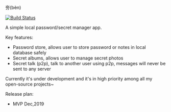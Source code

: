 夯(bèn) 

[![Build Status](https://travis-ci.com/drriguz/ben.svg?branch=master)](https://travis-ci.com/drriguz/ben)

A simple local password/secret manager app.

Key features:

* Password store, allows user to store password or notes in local database safely
* Secret albums, allows user to manage secret photos
* Secret talk (p2p), talk to another user using p2p, messages will never be sent to any server


Currently it's under development and it's in high priority among all my open-source projects~ 

Release plan:

* MVP Dec,2019
